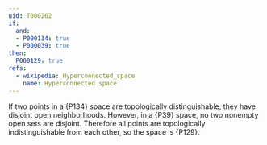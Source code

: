 ```yaml
---
uid: T000262
if:
  and:
  - P000134: true
  - P000039: true
then:
  P000129: true
refs:
  - wikipedia: Hyperconnected_space
    name: Hyperconnected space
---
```


If two points in a {P134} space are topologically distinguishable, they have disjoint open neighborhoods. However, in a {P39} space, no two nonempty open sets are disjoint. Therefore all points are topologically indistinguishable from each other, so the space is {P129}.
